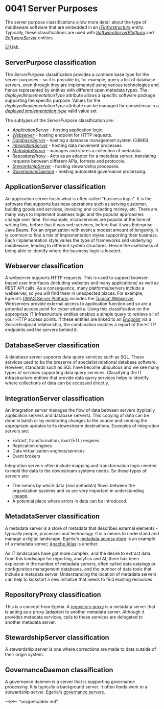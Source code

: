 <!-- SPDX-License-Identifier: CC-BY-4.0 -->
<!-- Copyright Contributors to the Egeria project. -->

# 0041 Server Purposes

The server purpose classifications allow more detail about the type of middleware software that are embedded in an [*ITInfrastructure*](/types/0/0030-Hosts-and-Platforms) entity.  Typically, these classifications are used with [*SoftwareServerPlatform*](/types/0/0037-Software-Server-Platforms) and [*SoftwareServer*](/types/0/0040-Software-Servers) entities.

![UML](0041-Server-Purpose.svg)

## ServerPurpose classification

The *ServerPurpose* classification provides a common base type for the server purposes - so it is possible to, for example, query a list of database servers, even through they are implemented using various technologies and hence represented by entities with different open metadata types. The *deployedImplementationType* attribute allows a specific software package supporting the specific purpose. Values for the *deployedImplementationType* attribute can be managed for consistency in a [*deployed implementation type*](/concepts/deployed-implementation-type) valid value set.

The subtypes of the *ServerPurpose* classification are:

- [*ApplicationServer*](#applicationserver-classification) - hosting application logic.
- [*Webserver*](#webserver-classification) - hosting endpoint for HTTP requests.
- [*DatabaseServer*](#databaseserver-classification) - hosting a database management system (DBMS).
- [*IntegrationServer*](#integrationserver-classification) - hosting data movement processes.
- [*MetadataServer*](#metadataserver-classification) - manages and stores a collection of metadata.
- [*RepositoryProxy*](#repositoryproxy-classification) - Acts as an adapter for a metadata server, translating requests between different APIs, formats and protocols.
- [*StewardshipServer*](#stewardshipserver-classification) - hosting stewardship processes.
- [*GovernanceDaemon*](#governancedaemon-classification) -  hosting automated governance processing.

## ApplicationServer classification

An application server hosts what is often called "business logic".  It is the software that supports business operations such as serving customer, building goods and services, invoicing and collecting money, etc.  There are many ways to implement business logic and the popular approaches change over time.  For example, microservices are popular at the time of writing this, before that it was web services, before that it was Enterprise Java Beans.  For an organization with event a modest amount of longevity, it is common to find a mix of implementation styles supporting their business.  Each implementation style varies the type of frameworks and underlying middleware, leading to different system structures.  Hence the usefulness of being able to identify where the business logic is located.

## Webserver classification

A webserver supports HTTP requests.  This is used to support browser-based user interfaces (including websites and many applications) as well as REST API calls.  As a consequence, many platforms/servers include a webserver, so you will find them in unexpected places.  For example, Egeria's [OMAG Server Platform](/concepts/omag-server-platform) includes the [Tomcat Webserver](https://tomcat.apache.org/).  Webservers provide external access to application function and so are a potential access point for cyber attacks.  Using this classification on the appropriate IT Infrastructure entities enables a simple query to retrieve all of your HTTP access points.  If these entities are linked to an [Endpoint](/types/0/0026-Endpoints) via a *ServerEndpoint* relationship, the combination enables a report of the HTTP endpoints and the servers behind it.

## DatabaseServer classification

A database server supports data query services such as SQL.  These services used to be the preserve of specialist relational database software.  However, standards such as SQL have become ubiquitous and we see many types of services supporting data query services.  Classifying the IT infrastructure entities that provide data query services helps to identify where collections of data can be accessed directly.

## IntegrationServer classification

An integration server manages the flow of data between servers (typically application servers and database servers).  This copying of data can be done in batch or by monitoring changes to the source and sending the appropriate updates to its downstream destinations.  Examples of integration servers are:

* Extract, transformation, load (ETL) engines
* Replication engines
* Data virtualization engines/services
* Event brokers

Integration servers often include mapping and transformation logic needed to mold the data to the downstream systems needs.  So these types of servers are:

* The means by which data (and metadata) flows between the organization systems and so are very important in understanding [lineage](/features/lineage-management/overview).
* A potential place where errors in data can be introduced.

## MetadataServer classification

A metadata server is a store of metadata that describes external elements - typically people, processes and technology.  It is a means to understand and manage a digital landscape.  Egeria's [metadata access store](/concepts/metadata-access-store) is an example of a metadata server; [Apache Atlas](https://atlas.apache.org) is another.

As IT landscapes have got more complex, and the desire to extract data from this landscape for reporting, analytics and AI, there has been explosion in the number of metadata servers, often called data catalogs or configuration management databases, and the number of data tools that include a metadata server.  Understanding the location of metadata servers can help to kickstart a new initiative that needs to find existing resources.

## RepositoryProxy classification

This is a concept from Egeria.  A [repository proxy](/concepts/repository-proxy) is a metadata server that is acting as a proxy (adapter) to another metadata server.  Although it provides metadata services, calls to these services are delegated to another metadata server.

## StewardshipServer classification

A stewardship server is one where corrections are made to data outside of their origin system.

## GovernanceDaemon classification

A governance daemon is a server that is supporting governance processing.  It is typically a background server.  It often feeds work to a stewardship server.  Egeria's [governance servers](/concepts/governance-server).

--8<-- "snippets/abbr.md"
